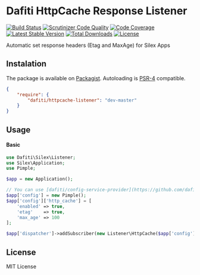 # Dafiti HttpCache Response Listener
[![Build Status](https://img.shields.io/travis/dafiti/httpcache-listener/master.svg?style=flat-square)](https://travis-ci.org/dafiti/httpcache-listener)
[![Scrutinizer Code Quality](https://img.shields.io/scrutinizer/g/dafiti/httpcache-listener/master.svg?style=flat-square)](https://scrutinizer-ci.com/g/dafiti/httpcache-listener/?branch=master)
[![Code Coverage](https://img.shields.io/scrutinizer/coverage/g/dafiti/httpcache-listener/master.svg?style=flat-square)](https://scrutinizer-ci.com/g/dafiti/httpcache-listener/?branch=master)
[![Latest Stable Version](https://img.shields.io/packagist/v/dafiti/httpcache-listener.svg?style=flat-square)](https://packagist.org/packages/dafiti/httpcache-listener)
[![Total Downloads](https://img.shields.io/packagist/dt/dafiti/httpcache-listener.svg?style=flat-square)](https://packagist.org/packages/dafiti/httpcache-listener)
[![License](https://img.shields.io/packagist/l/dafiti/httpcache-listener.svg?style=flat-square)](https://packagist.org/packages/dafiti/httpcache-listener)

Automatic set response headers (Etag and MaxAge) for Silex Apps

## Instalation
The package is available on [Packagist](http://packagist.org/packages/dafiti/httpcache-listener).
Autoloading is [PSR-4](https://github.com/php-fig/fig-standards/blob/master/accepted/PSR-4-autoloader.md) compatible.
```json
{
    "require": {
        "dafiti/httpcache-listener": "dev-master"
    }
}
```

## Usage

#### Basic
```php
use Dafiti\Silex\Listener;
use Silex\Application;
use Pimple;

$app = new Application();

// You can use [dafiti/config-service-provider](https://github.com/dafiti/config-service-provider) to manage the config files
$app['config'] = new Pimple();
$app['config']['http_cache'] = [
    'enabled' => true,
    'etag'    => true,
    'max_age' => 100
];

$app['dispatcher']->addSubscriber(new Listener\HttpCache($app['config']));
```

## License

MIT License
